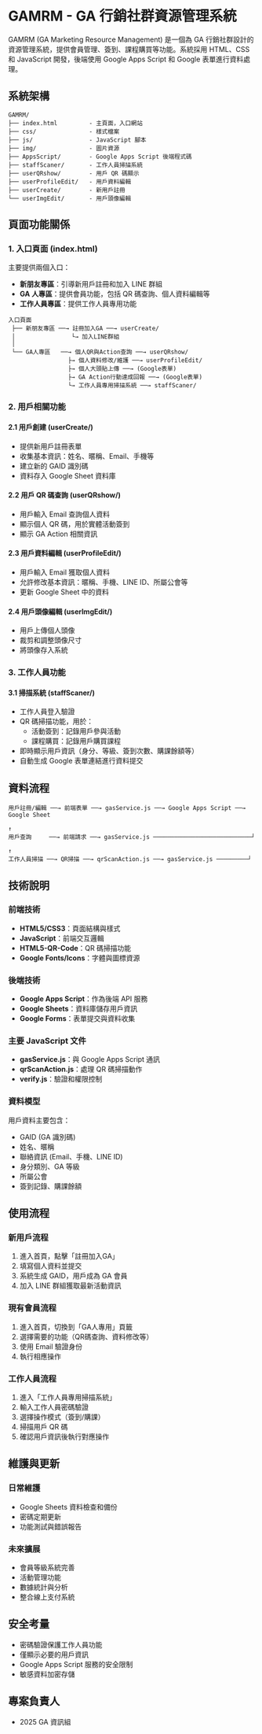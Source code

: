 # GAMRM - GA 行銷社群資源管理系統

GAMRM (GA Marketing Resource Management) 是一個為 GA 行銷社群設計的資源管理系統，提供會員管理、簽到、課程購買等功能。系統採用 HTML、CSS 和 JavaScript 開發，後端使用 Google Apps Script 和 Google 表單進行資料處理。

## 系統架構

```
GAMRM/
├── index.html         - 主頁面，入口網站
├── css/               - 樣式檔案
├── js/                - JavaScript 腳本
├── img/               - 圖片資源
├── AppsScript/        - Google Apps Script 後端程式碼
├── staffScaner/       - 工作人員掃描系統
├── userQRshow/        - 用戶 QR 碼顯示
├── userProfileEdit/   - 用戶資料編輯
├── userCreate/        - 新用戶註冊
└── userImgEdit/       - 用戶頭像編輯
```

## 頁面功能關係

### 1. 入口頁面 (index.html)

主要提供兩個入口：
- **新朋友專區**：引導新用戶註冊和加入 LINE 群組
- **GA 人專區**：提供會員功能，包括 QR 碼查詢、個人資料編輯等
- **工作人員專區**：提供工作人員專用功能

```
入口頁面
 ├── 新朋友專區 ──→ 註冊加入GA ──→ userCreate/
 │                └→ 加入LINE群組
 │
 └── GA人專區   ──→ 個人QR與Action查詢 ──→ userQRshow/
                 ├→ 個人資料修改/維護 ──→ userProfileEdit/
                 ├→ 個人大頭貼上傳 ──→ (Google表單)
                 ├→ GA Action行動達成回報 ──→ (Google表單)
                 └→ 工作人員專用掃描系統 ──→ staffScaner/
```

### 2. 用戶相關功能

#### 2.1 用戶創建 (userCreate/)

- 提供新用戶註冊表單
- 收集基本資訊：姓名、暱稱、Email、手機等
- 建立新的 GAID 識別碼
- 資料存入 Google Sheet 資料庫

#### 2.2 用戶 QR 碼查詢 (userQRshow/)

- 用戶輸入 Email 查詢個人資料
- 顯示個人 QR 碼，用於實體活動簽到
- 顯示 GA Action 相關資訊

#### 2.3 用戶資料編輯 (userProfileEdit/)

- 用戶輸入 Email 獲取個人資料
- 允許修改基本資訊：暱稱、手機、LINE ID、所屬公會等
- 更新 Google Sheet 中的資料

#### 2.4 用戶頭像編輯 (userImgEdit/)

- 用戶上傳個人頭像
- 裁剪和調整頭像尺寸
- 將頭像存入系統

### 3. 工作人員功能

#### 3.1 掃描系統 (staffScaner/)

- 工作人員登入驗證
- QR 碼掃描功能，用於：
  - 活動簽到：記錄用戶參與活動
  - 課程購買：記錄用戶購買課程
- 即時顯示用戶資訊（身分、等級、簽到次數、購課餘額等）
- 自動生成 Google 表單連結進行資料提交

## 資料流程

```
用戶註冊/編輯 ──→ 前端表單 ──→ gasService.js ──→ Google Apps Script ──→ Google Sheet
                                                                        ↑
用戶查詢     ──→ 前端請求 ──→ gasService.js ────────────────────────────┘
                                                                        ↑
工作人員掃描 ──→ QR掃描 ──→ qrScanAction.js ──→ gasService.js ─────────┘
```

## 技術說明

### 前端技術

- **HTML5/CSS3**：頁面結構與樣式
- **JavaScript**：前端交互邏輯
- **HTML5-QR-Code**：QR 碼掃描功能
- **Google Fonts/Icons**：字體與圖標資源

### 後端技術

- **Google Apps Script**：作為後端 API 服務
- **Google Sheets**：資料庫儲存用戶資訊
- **Google Forms**：表單提交與資料收集

### 主要 JavaScript 文件

- **gasService.js**：與 Google Apps Script 通訊
- **qrScanAction.js**：處理 QR 碼掃描動作
- **verify.js**：驗證和權限控制

### 資料模型

用戶資料主要包含：
- GAID (GA 識別碼)
- 姓名、暱稱
- 聯絡資訊 (Email、手機、LINE ID)
- 身分類別、GA 等級
- 所屬公會
- 簽到記錄、購課餘額

## 使用流程

### 新用戶流程

1. 進入首頁，點擊「註冊加入GA」
2. 填寫個人資料並提交
3. 系統生成 GAID，用戶成為 GA 會員
4. 加入 LINE 群組獲取最新活動資訊

### 現有會員流程

1. 進入首頁，切換到「GA人專用」頁籤
2. 選擇需要的功能（QR碼查詢、資料修改等）
3. 使用 Email 驗證身份
4. 執行相應操作

### 工作人員流程

1. 進入「工作人員專用掃描系統」
2. 輸入工作人員密碼驗證
3. 選擇操作模式（簽到/購課）
4. 掃描用戶 QR 碼
5. 確認用戶資訊後執行對應操作

## 維護與更新

### 日常維護

- Google Sheets 資料檢查和備份
- 密碼定期更新
- 功能測試與錯誤報告

### 未來擴展

- 會員等級系統完善
- 活動管理功能
- 數據統計與分析
- 整合線上支付系統

## 安全考量

- 密碼驗證保護工作人員功能
- 僅顯示必要的用戶資訊
- Google Apps Script 服務的安全限制
- 敏感資料加密存儲

## 專案負責人

- 2025 GA 資訊組 